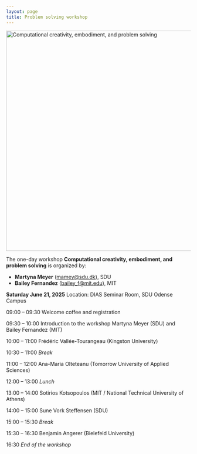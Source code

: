 ```yaml
---
layout: page
title: Problem solving workshop
---
```


<div class="text-center">
  <img src="{{ 'assets/img/problem_solving_poster.png' | relative_url }}" alt="Computational creativity, embodiment, and problem solving" width="600" />
</div>

The one-day workshop **Computational creativity, embodiment, and problem solving** is organized by:
- **Martyna Meyer** (mamey@sdu.dk), SDU
- **Bailey Fernandez** (bailey_f@mit.edu), MIT

**Saturday June 21, 2025**
Location: DIAS Seminar Room, SDU Odense Campus

09:00 – 09:30 Welcome coffee and registration

09:30 – 10:00 Introduction to the workshop
Martyna Meyer (SDU) and Bailey Fernandez (MIT)

10:00 – 11:00 Frédéric Vallée-Tourangeau (Kingston University)

10:30 – 11:00 _Break_

11:00 – 12:00 Ana-Maria Olteteanu (Tomorrow University of Applied Sciences)

12:00 – 13:00 _Lunch_

13:00 – 14:00 Sotirios Kotsopoulos (MIT / National Technical University of Athens)

14:00 – 15:00 Sune Vork Steffensen (SDU)

15:00 – 15:30 _Break_

15:30 – 16:30 Benjamin Angerer (Bielefeld University)

16:30 _End of the workshop_
